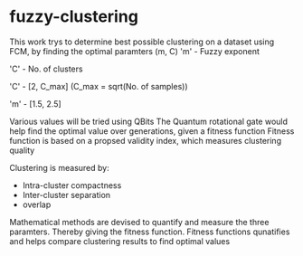 # fuzzy-clustering

This work trys to determine best possible clustering on a dataset using FCM, by finding the optimal paramters (m, C)
'm' - Fuzzy exponent

'C' - No. of clusters 

'C' - [2, C_max] (C_max = sqrt(No. of samples))

'm' - [1.5, 2.5]

Various values will be tried using QBits
The Quantum rotational gate would help find the optimal value over generations, given a fitness function
Fitness function is based on a propsed validity index, which measures clustering quality

Clustering is measured by:
- Intra-cluster compactness
- Inter-cluster separation 
- overlap

Mathematical methods are devised to quantify and measure the three paramters. Thereby giving the fitness function.
Fitness functions qunatifies and helps compare clustering results to find optimal values
